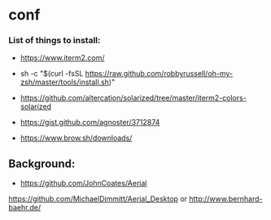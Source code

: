 # conf

### List of things to install:

* https://www.iterm2.com/
* sh -c "$(curl -fsSL https://raw.github.com/robbyrussell/oh-my-zsh/master/tools/install.sh)"

* https://github.com/altercation/solarized/tree/master/iterm2-colors-solarized
* https://gist.github.com/agnoster/3712874

* https://www.brow.sh/downloads/


## Background:
* https://github.com/JohnCoates/Aerial

https://github.com/MichaelDimmitt/Aerial_Desktop or http://www.bernhard-baehr.de/

